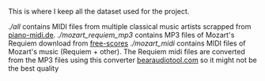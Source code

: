 This is where I keep all the dataset used for the project.

*./all* contains MIDI files from multiple classical music artists scrapped from [piano-midi.de](http://www.piano-midi.de). 
*./mozart_requiem_mp3* contains MP3 files of Mozart's Requiem download from [free-scores](https://m.free-scores.com/download-sheet-music.php?partition=63401) 
*./mozart_midi* contains MIDI files of Mozart's music (Requiem + other). The Requiem midi files are converted from the MP3 files using this converter [bearaudiotool.com](https://www.bearaudiotool.com/fr/mp3-to-midi) so it might not be the best quality
